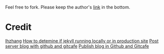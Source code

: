 Feel free to fork.
Please keep the author's [link](http://lhzhang.com/) in the bottom.

# Credit

[lhzhang](http://lhzhang.com/)
[How to detemine if jekyll running locally or in production site](http://stackoverflow.com/questions/16680153/how-to-detemine-if-jekyll-running-locally-or-in-production-site/20587233#20587233)
[Post server blog with github and gitcafe](http://blog.whiteworld.me/post/server-blog-with-github-and-gitcafe/)
[Publish blog in Github and Gitcafe](http://liberize.me/tech/host-your-blog-on-both-github-and-gitcafe.html)